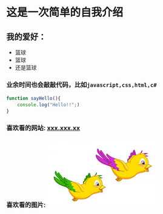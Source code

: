 # 这是一次简单的自我介绍
## 我的爱好：
* 篮球
* 篮球
* 还是篮球

### 业余时间也会敲敲代码，比如`javascript,css,html,c#`
``` javascript
function sayHello(){
    console.log("Hello!!";)
}
```
### 喜欢看的网站: [xxx.xxx.xx](www.baidu.com)
### 喜欢看的图片: ![苍老师写真](bird.jpg)